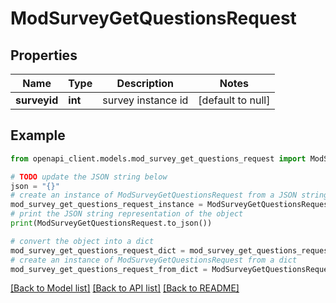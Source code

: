 # ModSurveyGetQuestionsRequest


## Properties

Name | Type | Description | Notes
------------ | ------------- | ------------- | -------------
**surveyid** | **int** | survey instance id | [default to null]

## Example

```python
from openapi_client.models.mod_survey_get_questions_request import ModSurveyGetQuestionsRequest

# TODO update the JSON string below
json = "{}"
# create an instance of ModSurveyGetQuestionsRequest from a JSON string
mod_survey_get_questions_request_instance = ModSurveyGetQuestionsRequest.from_json(json)
# print the JSON string representation of the object
print(ModSurveyGetQuestionsRequest.to_json())

# convert the object into a dict
mod_survey_get_questions_request_dict = mod_survey_get_questions_request_instance.to_dict()
# create an instance of ModSurveyGetQuestionsRequest from a dict
mod_survey_get_questions_request_from_dict = ModSurveyGetQuestionsRequest.from_dict(mod_survey_get_questions_request_dict)
```
[[Back to Model list]](../README.md#documentation-for-models) [[Back to API list]](../README.md#documentation-for-api-endpoints) [[Back to README]](../README.md)


